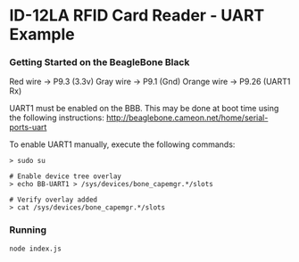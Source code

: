 # ID-12LA RFID Card Reader - UART Example

### Getting Started on the BeagleBone Black

Red wire -> P9.3 (3.3v)
Gray wire -> P9.1 (Gnd)
Orange wire -> P9.26 (UART1 Rx)

UART1 must be enabled on the BBB. This may be done at boot time using the following instructions:
http://beaglebone.cameon.net/home/serial-ports-uart


To enable UART1 manually, execute the following commands:

```
> sudo su

# Enable device tree overlay
> echo BB-UART1 > /sys/devices/bone_capemgr.*/slots

# Verify overlay added
> cat /sys/devices/bone_capemgr.*/slots
```

### Running

```
node index.js
```

